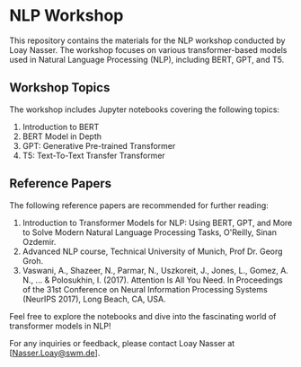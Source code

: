 # NLP Workshop

This repository contains the materials for the NLP workshop conducted by Loay Nasser. The workshop focuses on various transformer-based models used in Natural Language Processing (NLP), including BERT, GPT, and T5.

## Workshop Topics

The workshop includes Jupyter notebooks covering the following topics:

1. Introduction to BERT
2. BERT Model in Depth
3. GPT: Generative Pre-trained Transformer
4. T5: Text-To-Text Transfer Transformer

## Reference Papers

The following reference papers are recommended for further reading:

1. Introduction to Transformer Models for NLP: Using BERT, GPT, and More to Solve Modern Natural Language Processing Tasks, O'Reilly, Sinan Ozdemir.
2. Advanced NLP course, Technical University of Munich, Prof Dr. Georg Groh.
3. Vaswani, A., Shazeer, N., Parmar, N., Uszkoreit, J., Jones, L., Gomez, A. N., ... & Polosukhin, I. (2017). Attention Is All You Need. In Proceedings of the 31st Conference on Neural Information Processing Systems (NeurIPS 2017), Long Beach, CA, USA.

Feel free to explore the notebooks and dive into the fascinating world of transformer models in NLP!

For any inquiries or feedback, please contact Loay Nasser at [Nasser.Loay@swm.de].
